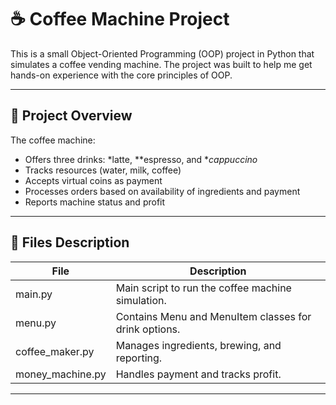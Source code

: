 # ☕ Coffee Machine Project

This is a small Object-Oriented Programming (OOP) project in Python that simulates a coffee vending machine. The project was built to help me get hands-on experience with the core principles of OOP.

---

## 📌 Project Overview

The coffee machine:
- Offers three drinks: *latte, **espresso, and **cappuccino*
- Tracks resources (water, milk, coffee)
- Accepts virtual coins as payment
- Processes orders based on availability of ingredients and payment
- Reports machine status and profit

---

## 📂 Files Description

| File               | Description                                               |
|--------------------|-----------------------------------------------------------|
| main.py          | Main script to run the coffee machine simulation.         |
| menu.py          | Contains Menu and MenuItem classes for drink options. |
| coffee_maker.py  | Manages ingredients, brewing, and reporting.              |
| money_machine.py | Handles payment and tracks profit.                        |

---

